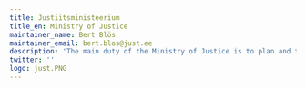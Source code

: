 ```yaml
---
title: Justiitsministeerium
title_en: Ministry of Justice
maintainer_name: Bert Blös
maintainer_email: bert.blos@just.ee
description: 'The main duty of the Ministry of Justice is to plan and to carry out a legal and criminal policy of the state, which will help ensure an open and secure society, where people may be assured of the use and protection of their rights.'
twitter: ''
logo: just.PNG
---
```

